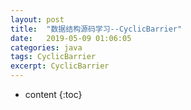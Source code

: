 ```yaml
---
layout: post
title:  "数据结构源码学习--CyclicBarrier"
date:   2019-05-09 01:06:05
categories: java
tags: CyclicBarrier
excerpt: CyclicBarrier
---
```




* content
{:toc}